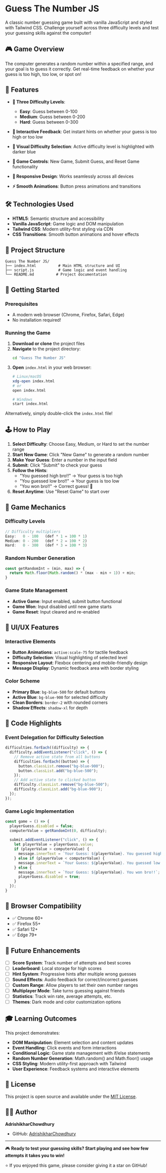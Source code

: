 # Guess The Number JS

A classic number guessing game built with vanilla JavaScript and styled with Tailwind CSS. Challenge yourself across three difficulty levels and test your guessing skills against the computer!

## 🎮 Game Overview

The computer generates a random number within a specified range, and your goal is to guess it correctly. Get real-time feedback on whether your guess is too high, too low, or spot on!

## 🚀 Features

- **🎯 Three Difficulty Levels**:
  - **Easy**: Guess between 0-100
  - **Medium**: Guess between 0-200  
  - **Hard**: Guess between 0-300

- **💬 Interactive Feedback**: Get instant hints on whether your guess is too high or too low
- **🎨 Visual Difficulty Selection**: Active difficulty level is highlighted with darker blue
- **🔄 Game Controls**: New Game, Submit Guess, and Reset Game functionality
- **📱 Responsive Design**: Works seamlessly across all devices
- **⚡ Smooth Animations**: Button press animations and transitions

## 🛠️ Technologies Used

- **HTML5**: Semantic structure and accessibility
- **Vanilla JavaScript**: Game logic and DOM manipulation
- **Tailwind CSS**: Modern utility-first styling via CDN
- **CSS Transitions**: Smooth button animations and hover effects

## 📁 Project Structure

```
Guess The Number JS/
├── index.html          # Main HTML structure and UI
├── script.js           # Game logic and event handling
└── README.md          # Project documentation
```

## 🎯 Getting Started

### Prerequisites
- A modern web browser (Chrome, Firefox, Safari, Edge)
- No installation required!

### Running the Game

1. **Download or clone** the project files
2. **Navigate** to the project directory:
   ```bash
   cd "Guess The Number JS"
   ```
3. **Open** `index.html` in your web browser:
   ```bash
   # Linux/macOS
   xdg-open index.html
   # or
   open index.html
   
   # Windows
   start index.html
   ```

Alternatively, simply double-click the `index.html` file!

## 🕹️ How to Play

1. **Select Difficulty**: Choose Easy, Medium, or Hard to set the number range
2. **Start New Game**: Click "New Game" to generate a random number
3. **Make Your Guess**: Enter a number in the input field
4. **Submit**: Click "Submit" to check your guess
5. **Follow the Hints**: 
   - "You guessed high bro!!" → Your guess is too high
   - "You guessed low bro!!" → Your guess is too low  
   - "You won bro!!" → Correct guess! 🎉
6. **Reset Anytime**: Use "Reset Game" to start over

## 🎲 Game Mechanics

### Difficulty Levels
```javascript path=null start=null
// Difficulty multipliers
Easy:   0 - 100   (def * 1 = 100 * 1)
Medium: 0 - 200   (def * 2 = 100 * 2)  
Hard:   0 - 300   (def * 3 = 100 * 3)
```

### Random Number Generation
```javascript path=null start=null
const getRandomInt = (min, max) => {
  return Math.floor(Math.random() * (max - min + 1)) + min;
}
```

### Game State Management
- **Active Game**: Input enabled, submit button functional
- **Game Won**: Input disabled until new game starts
- **Game Reset**: Input cleared and re-enabled

## 🎨 UI/UX Features

### Interactive Elements
- **Button Animations**: `active:scale-75` for tactile feedback
- **Difficulty Selection**: Visual highlighting of selected level
- **Responsive Layout**: Flexbox centering and mobile-friendly design
- **Message Display**: Dynamic feedback area with border styling

### Color Scheme
- **Primary Blue**: `bg-blue-500` for default buttons
- **Active Blue**: `bg-blue-900` for selected difficulty
- **Clean Borders**: `border-2` with rounded corners
- **Shadow Effects**: `shadow-xl` for depth

## 🔧 Code Highlights

### Event Delegation for Difficulty Selection
```javascript path=null start=null
difficulties.forEach((difficulty) => {
  difficulty.addEventListener("click", () => {
    // Remove active state from all buttons
    difficulties.forEach((button) => {
      button.classList.remove("bg-blue-900");
      button.classList.add("bg-blue-500");
    });
    // Add active state to clicked button
    difficulty.classList.remove("bg-blue-500");
    difficulty.classList.add("bg-blue-900");
  });
});
```

### Game Logic Implementation
```javascript path=null start=null
const game = () => {
  playerGuess.disabled = false;
  computerValue = getRandomInt(0, difficulty);
  
  submit.addEventListener("click", () => {
    let playerValue = playerGuess.value;
    if (playerValue > computerValue) {
      message.innerText = `Your Guess: ${playerValue}. You guessed high bro!!`;
    } else if (playerValue < computerValue) {
      message.innerText = `Your Guess: ${playerValue}. You guessed low bro!!`;
    } else {
      message.innerText = `Your Guess: ${playerValue}. You won bro!!`;
      playerGuess.disabled = true;
    }
  });
}
```

## 📱 Browser Compatibility

- ✅ Chrome 60+
- ✅ Firefox 55+
- ✅ Safari 12+
- ✅ Edge 79+

## 🚀 Future Enhancements

- [ ] **Score System**: Track number of attempts and best scores
- [ ] **Leaderboard**: Local storage for high scores
- [ ] **Hint System**: Progressive hints after multiple wrong guesses
- [ ] **Sound Effects**: Audio feedback for correct/incorrect guesses
- [ ] **Custom Range**: Allow players to set their own number ranges
- [ ] **Multiplayer Mode**: Take turns guessing against friends
- [ ] **Statistics**: Track win rate, average attempts, etc.
- [ ] **Themes**: Dark mode and color customization options

## 🎓 Learning Outcomes

This project demonstrates:
- **DOM Manipulation**: Element selection and content updates
- **Event Handling**: Click events and form interactions
- **Conditional Logic**: Game state management with if/else statements
- **Random Number Generation**: Math.random() and Math.floor() usage
- **CSS Styling**: Modern utility-first approach with Tailwind
- **User Experience**: Feedback systems and interactive elements

## 📄 License

This project is open source and available under the [MIT License](LICENSE).

## 👨‍💻 Author

**AdrishikharChowdhury**
- GitHub: [AdrishikharChowdhury](https://github.com/AdrishikharChowdhury)

---

🎮 **Ready to test your guessing skills? Start playing and see how few attempts it takes you to win!**

⭐ If you enjoyed this game, please consider giving it a star on GitHub!